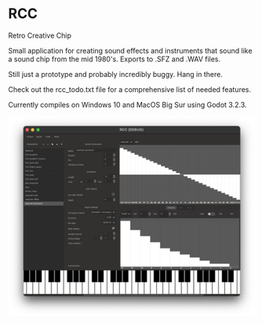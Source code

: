 # RCC
Retro Creative Chip

 Small application for creating sound effects and instruments that sound like a sound chip from the mid 1980's. Exports to .SFZ and .WAV files.
 
 Still just a prototype and probably incredibly buggy. Hang in there.

Check out the rcc_todo.txt file for a comprehensive list of needed features.

Currently compiles on Windows 10 and MacOS Big Sur using Godot 3.2.3.

<img src="./_screenshots/Screen Shot 2020-11-16 at 11.07.30 PM.png" width="1824" />
